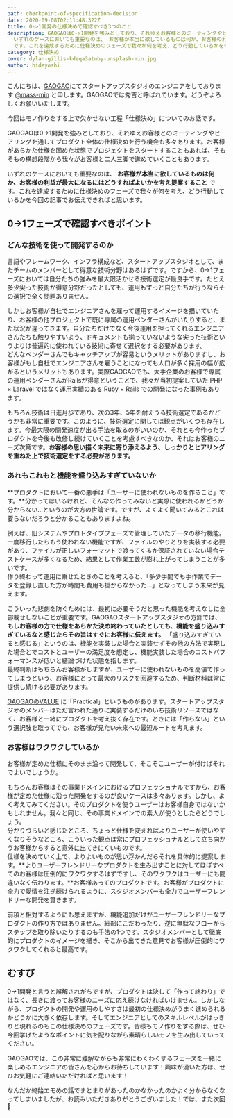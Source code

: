 ```yaml
---
path: checkpoint-of-specification-decision
date: 2020-09-08T02:11:48.322Z
title: 0->1開発の仕様決めで確認すべき3つのこと
description: GAOGAOは0->1開発を強みとしており、それゆえお客様とのミーティングやヒアリングを通してシプロダクト全体の仕様決めを行う機会も多々あります。お客様があらかた仕様を固めた状態でプロジェクトをスタートすることもあれば、そもそもの構想段階から我々がお客様と二人三脚で進めていくこともあります。
  いずれのケースにおいても重要なのは、 お客様が本当に欲しているものは何か、お客様の利益が最大になるにはどうすればよいかを考え提案すること
  です。これを達成するために仕様決めのフェーズで我々が何を考え、どう行動しているかを今回の記事でお伝えできればと思います。
category: 仕様決め
cover: dylan-gillis-kdeqa3atnby-unsplash-min.jpg
author: hideyoshi
---
```

こんにちは、[GAOGAO](https://gaogao.asia/)にてスタートアップスタジオのエンジニアをしております [@mass-min](https://twitter.com/masumi_sugae) と申します。GAOGAOでは秀吉と呼ばれています。どうぞよろしくお願いいたします。

今回はモノ作りをする上で欠かせない工程「仕様決め」についてのお話です。

GAOGAOは0->1開発を強みとしており、それゆえお客様とのミーティングやヒアリングを通してプロダクト全体の仕様決めを行う機会も多々あります。お客様があらかた仕様を固めた状態でプロジェクトをスタートすることもあれば、そもそもの構想段階から我々がお客様と二人三脚で進めていくこともあります。

いずれのケースにおいても重要なのは、 **お客様が本当に欲しているものは何か、お客様の利益が最大になるにはどうすればよいかを考え提案すること** です。これを達成するために仕様決めのフェーズで我々が何を考え、どう行動しているかを今回の記事でお伝えできればと思います。

## 0->1フェーズで確認すべきポイント

### どんな技術を使って開発するのか

言語やフレームワーク、インフラ構成など、スタートアップスタジオとして、またチームのメンバーとして得意な技術分野はあるはずです。ですから、0->1フェーズにおいては自分たちの強みを最大限活かせる技術選定が最良手です。たとえ多少尖った技術が得意分野だったとしても、運用もずっと自分たちが行うならその選択で全く問題ありません。

しかしお客様が自社でエンジニアさんを雇って運用するイメージを描いていたり、お客様の他プロジェクトで既に専属の運用ベンダーさんがいたりすると、また状況が違ってきます。自分たちだけでなく今後運用を担ってくれるエンジニアさんたちも触りやすいよう、ドキュメントも揃っていないような尖った技術というよりは普遍的に使われている技術に寄せて選択をする必要があります。\
どんなベンダーさんでもキャッチアップが容易というメリットがありますし、お客様がもし自社でエンジニアさんを雇うことになっても人口が多く採用の幅が広がるというメリットもあります。実際GAOGAOでも、大手企業のお客様で専属の運用ベンダーさんがRailsが得意ということで、我々が当初提案していた PHP × Laravel ではなく運用実績のある Ruby × Rails での開発になった事例もあります。

もちろん技術は日進月歩であり、次の3年、5年を耐えうる技術選定であるかどうかも非常に重要です。このように、技術選定に関しては観点がいくつも存在します。今最大限の開発速度が出る手法を取るのがいいのか、それとも今作ったプロダクトを今後も改修し続けていくことを考慮すべきなのか、それはお客様のニーズ次第です。**お客様の思い描く未来に寄り添えるよう、しっかりとヒアリングを重ねた上で技術選定をする必要があります。**

### あれもこれもと機能を盛り込みすぎていないか

**プロダクトにおいて一番の悪手は「ユーザーに使われないものを作ること」です。**分かってはいるけれど、そんなの作ってみないと実際に使われるかどうか分からない...というのが大方の世論です。ですが、よくよく聞いてみるとこれは要らないだろうと分かることもありますよね。

例えば、旧システムやプロトタイプフェーズで管理していたデータの移行機能。一度移行したらもう使われない機能ですが、ファイルのやりとりを実装する必要があり、ファイルが正しいフォーマットで渡ってくるか保証されていない場合テストケースが多くなるため、結果として作業工数が膨れ上がってしまうことが多いです。\
作り終わって運用に乗せたときのことを考えると、「多少手間でも手作業でデータを登録し直した方が時間も費用も掛からなかった...」となってしまう未来が見えます。

こういった悲劇を防ぐためには、最初に必要そうだと思った機能を考えなしに全部載せしないことが重要です。GAOGAOスタートアップスタジオの方針では、 **もしお客様の方で仕様をあらかた決め終わっていたとしても、機能を盛り込みすぎているなと感じたらその旨はすぐにお客様に伝えます。** 「盛り込みすぎていると感じる」というのは、機能を実装した場合と実装せずその他の方法で実現した場合とでコストとユーザーの満足度を想定し、機能実装した場合のコストパフォーマンスが低いと結論づけた状態を指します。\
最終判断はもちろんお客様がしますが、ユーザーに使われないものを高値で作ってしまうという、お客様にとって最大のリスクを回避するため、判断材料は常に提供し続ける必要があります。

[GAOGAOのVALUE](https://gaogao.asia/corporate/) に「Practical」というものがあります。スタートアップスタジオのメンバーはただ言われた通りに実装するだけのいち技術リソースではなく、お客様と一緒にプロダクトを考え抜く存在です。ときには「作らない」という選択肢を取ってでも、お客様が見たい未来への最短ルートを考えます。

### お客様はワクワクしているか

お客様が定めた仕様にそのまま沿って開発して、そこそこユーザーが付けばそれでよいでしょうか。

もちろんお客様はその事業ドメインにおけるプロフェッショナルですから、お客様が定めた仕様に沿った開発をするのが良いケースは多々あります。しかし、よく考えてみてください。そのプロダクトを使うユーザーはお客様自身ではないかもしれません。我々と同じ、その事業ドメインでの素人が使うとしたらどうでしょう。\
分かりづらいと感じたところ、ちょっと仕様を変えればよりユーザーが使いやすくなりそうなところ、こういった観点は常にプロフェッショナルとして立ち向かうお客様からすると意外に出てきにくいものです。\
仕様を決めていく上で、よりよいものが思い浮かんだらそれを具体的に提案します。**よりユーザーフレンドリーなプロダクトを生み出すことに対してほぼすべてのお客様は圧倒的にワクワクするはずですし、そのワクワクはユーザーにも間違いなく伝わります。**お客様あってのプロダクトです。お客様がプロダクトに全力で愛情を注ぎ続けられるように、スタジオメンバーも全力でユーザーフレンドリーな開発を貫きます。

前項と相対するようにも思えますが、機能追加だけがユーザーフレンドリーなプロダクトの作り方ではありません。細部にこだわったり、逆に無駄なフローからステップを取り除いたりするのも手法の1つです。スタジオメンバーとして徹底的にプロダクトのイメージを描き、そこから出てきた意見でお客様が圧倒的にワクワクしてくれると最高です。

## むすび

0->1開発と言うと誤解されがちですが、プロダクトは決して「作って終わり」ではなく、長きに渡ってお客様のニーズに応え続けなければいけません。しかしながら、プロダクトの開発や運用のしやすさは最初の仕様決めがうまく進められるかどうかに大きく依存します。そしてエンジニアとしてのスキルレベルがはっきりと現れるのもこの仕様決めのフェーズです。皆様もモノ作りをする際は、ぜひ今回挙げたようなポイントに気を配りながら素晴らしいモノを生み出していってください。

GAOGAOでは、この非常に難解ながらも非常にわくわくするフェーズを一緒に楽しめるエンジニアの皆さんを心からお待ちしています！興味が湧いた方は、ぜひお気軽にご連絡いただければと思います！

なんだか終始エモめの話でまとまりがあったのかなかったのかよく分からなくなってしまいましたが、お読みいただきありがとうございました！では、また次回👋